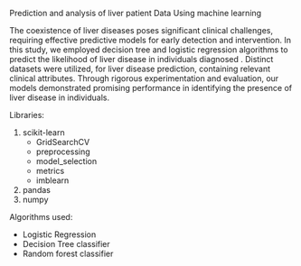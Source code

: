 Prediction and analysis of liver patient Data Using machine learning

The coexistence of liver diseases poses significant clinical challenges, requiring effective predictive models for early detection and intervention. 
In this study, we employed decision tree and logistic regression algorithms to predict the likelihood of liver disease in individuals diagnosed . 
Distinct datasets were utilized, for liver disease prediction, containing relevant clinical attributes. 
Through rigorous experimentation and evaluation, our models demonstrated promising performance in identifying the presence of liver disease in individuals.

Libraries:
1) scikit-learn
   * GridSearchCV
   * preprocessing
   * model_selection
   * metrics
   * imblearn
3) pandas
4) numpy

Algorithms used:
* Logistic Regression
* Decision Tree classifier
* Random forest classifier
  
